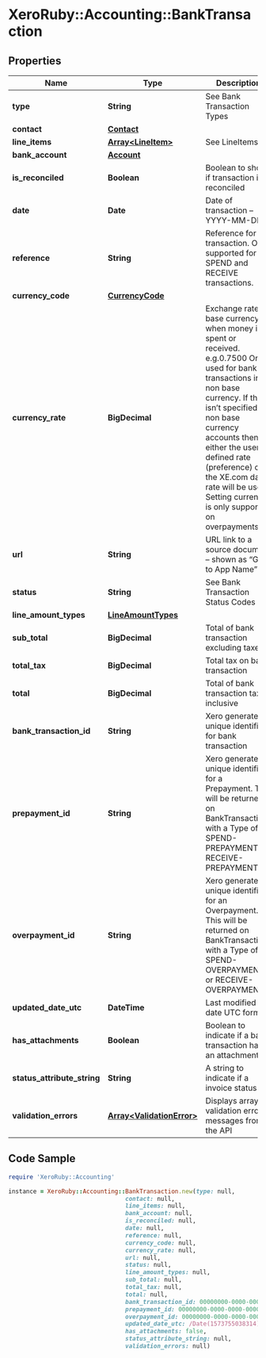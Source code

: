 # XeroRuby::Accounting::BankTransaction

## Properties

Name | Type | Description | Notes
------------ | ------------- | ------------- | -------------
**type** | **String** | See Bank Transaction Types | 
**contact** | [**Contact**](Contact.md) |  | [optional] 
**line_items** | [**Array&lt;LineItem&gt;**](LineItem.md) | See LineItems | 
**bank_account** | [**Account**](Account.md) |  | 
**is_reconciled** | **Boolean** | Boolean to show if transaction is reconciled | [optional] 
**date** | **Date** | Date of transaction – YYYY-MM-DD | [optional] 
**reference** | **String** | Reference for the transaction. Only supported for SPEND and RECEIVE transactions. | [optional] 
**currency_code** | [**CurrencyCode**](CurrencyCode.md) |  | [optional] 
**currency_rate** | **BigDecimal** | Exchange rate to base currency when money is spent or received. e.g.0.7500 Only used for bank transactions in non base currency. If this isn’t specified for non base currency accounts then either the user-defined rate (preference) or the XE.com day rate will be used. Setting currency is only supported on overpayments. | [optional] 
**url** | **String** | URL link to a source document – shown as “Go to App Name” | [optional] 
**status** | **String** | See Bank Transaction Status Codes | [optional] 
**line_amount_types** | [**LineAmountTypes**](LineAmountTypes.md) |  | [optional] 
**sub_total** | **BigDecimal** | Total of bank transaction excluding taxes | [optional] 
**total_tax** | **BigDecimal** | Total tax on bank transaction | [optional] 
**total** | **BigDecimal** | Total of bank transaction tax inclusive | [optional] 
**bank_transaction_id** | **String** | Xero generated unique identifier for bank transaction | [optional] 
**prepayment_id** | **String** | Xero generated unique identifier for a Prepayment. This will be returned on BankTransactions with a Type of SPEND-PREPAYMENT or RECEIVE-PREPAYMENT | [optional] 
**overpayment_id** | **String** | Xero generated unique identifier for an Overpayment. This will be returned on BankTransactions with a Type of SPEND-OVERPAYMENT or RECEIVE-OVERPAYMENT | [optional] 
**updated_date_utc** | **DateTime** | Last modified date UTC format | [optional] 
**has_attachments** | **Boolean** | Boolean to indicate if a bank transaction has an attachment | [optional] [default to false]
**status_attribute_string** | **String** | A string to indicate if a invoice status | [optional] 
**validation_errors** | [**Array&lt;ValidationError&gt;**](ValidationError.md) | Displays array of validation error messages from the API | [optional] 

## Code Sample

```ruby
require 'XeroRuby::Accounting'

instance = XeroRuby::Accounting::BankTransaction.new(type: null,
                                 contact: null,
                                 line_items: null,
                                 bank_account: null,
                                 is_reconciled: null,
                                 date: null,
                                 reference: null,
                                 currency_code: null,
                                 currency_rate: null,
                                 url: null,
                                 status: null,
                                 line_amount_types: null,
                                 sub_total: null,
                                 total_tax: null,
                                 total: null,
                                 bank_transaction_id: 00000000-0000-0000-0000-000000000000,
                                 prepayment_id: 00000000-0000-0000-0000-000000000000,
                                 overpayment_id: 00000000-0000-0000-0000-000000000000,
                                 updated_date_utc: /Date(1573755038314)/,
                                 has_attachments: false,
                                 status_attribute_string: null,
                                 validation_errors: null)
```


